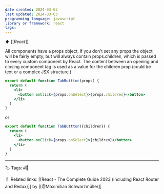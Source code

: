 ```yaml
---
date created: 2024-03-03
last updated: 2024-03-03
programming language: javascript
library or framework: react
tags:
---
```

⬆ [[_React_]]

All components have a props object, if you don't set any props the object will be fairly empty, but will always contain props.children, which is passed to every custom component by React. The content between an opening and closing component tag is used as a value for the children prop (could be text or a complex JSX structure.)

```jsx
export default function TabButtton(props) {
  return (
    <li>
      <button onClick={props.onSelect}>{props.children}</button>
    </li>
  )
}
```
or
```jsx
export default function TabButtton({children}) {
  return (
    <li>
      <button onClick={props.onSelect}>{children}</button>
    </li>
  )
}
```

---
🏷 Tags: #🌱

🖇 Related links:
[[React - The Complete Guide 2023 (including React Router and Redux)]]
by [[@Maximilian Schwarzmüller]]
